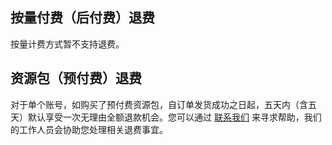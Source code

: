 ## 按量付费（后付费）退费

按量计费方式暂不支持退费。

## 资源包（预付费）退费

对于单个账号，如购买了预付费资源包，自订单发货成功之日起，五天内（含五天）默认享受一次无理由全额退款机会。您可以通过 [联系我们](https://cloud.tencent.com/online-service?from=sales&source=PRESALE) 来寻求帮助，我们的工作人员会协助您处理相关退费事宜。
